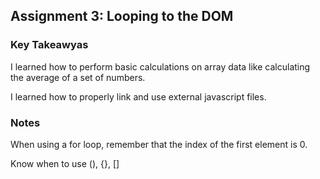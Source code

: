 ## Assignment 3: Looping to the DOM

### Key Takeawyas

I learned how to perform basic calculations on array data like calculating the average of a set of numbers.

I learned how to properly link and use external javascript files.

### Notes

When using a for loop, remember that the index of the first element is 0.

Know when to use (), {}, []
